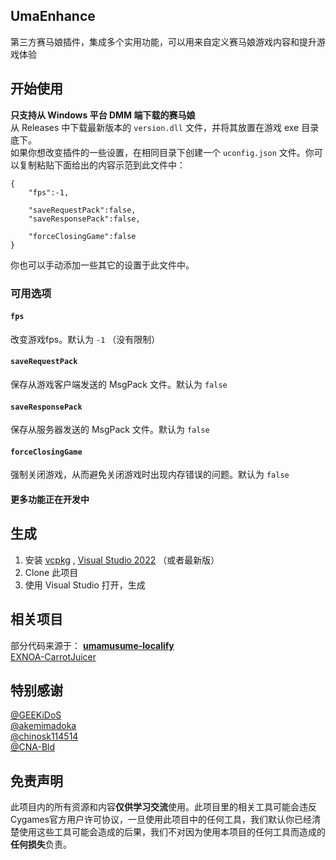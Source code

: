 ## UmaEnhance
第三方赛马娘插件，集成多个实用功能，可以用来自定义赛马娘游戏内容和提升游戏体验
## 开始使用
**只支持从 Windows 平台 DMM 端下载的赛马娘**  
从 Releases 中下载最新版本的 `version.dll` 文件，并将其放置在游戏 exe 目录底下。  
如果你想改变插件的一些设置，在相同目录下创建一个 `uconfig.json` 文件。你可以复制粘贴下面给出的内容示范到此文件中：  
```
{
    "fps":-1,

    "saveRequestPack":false,
    "saveResponsePack":false,
    
    "forceClosingGame":false
}
```
你也可以手动添加一些其它的设置于此文件中。
### 可用选项
#### `fps`
改变游戏fps。默认为 `-1` （没有限制）  
#### `saveRequestPack`
保存从游戏客户端发送的 MsgPack 文件。默认为 `false`  
#### `saveResponsePack`
保存从服务器发送的 MsgPack 文件。默认为 `false`  
#### `forceClosingGame`
强制关闭游戏，从而避免关闭游戏时出现内存错误的问题。默认为 `false`
#### 更多功能正在开发中
## 生成
1. 安装 [vcpkg](vcpkg.io) , [Visual Studio 2022](https://visualstudio.microsoft.com/) （或者最新版）
2. Clone 此项目
3. 使用 Visual Studio 打开，生成
## 相关项目 
部分代码来源于：
**[umamusume-localify](https://github.com/GEEKiDoS/umamusume-localify)**   
[EXNOA-CarrotJuicer](https://github.com/CNA-Bld/EXNOA-CarrotJuicer)    

## 特别感谢
[@GEEKiDoS](https://github.com/GEEKiDoS)  
[@akemimadoka](https://github.com/akemimadoka)  
[@chinosk114514](https://github.com/chinosk114514)  
[@CNA-Bld](https://github.com/CNA-Bld)  

## 免责声明
此项目内的所有资源和内容**仅供学习交流**使用。此项目里的相关工具可能会违反Cygames官方用户许可协议，一旦使用此项目中的任何工具，我们默认你已经清楚使用这些工具可能会造成的后果，我们不对因为使用本项目的任何工具而造成的**任何损失**负责。